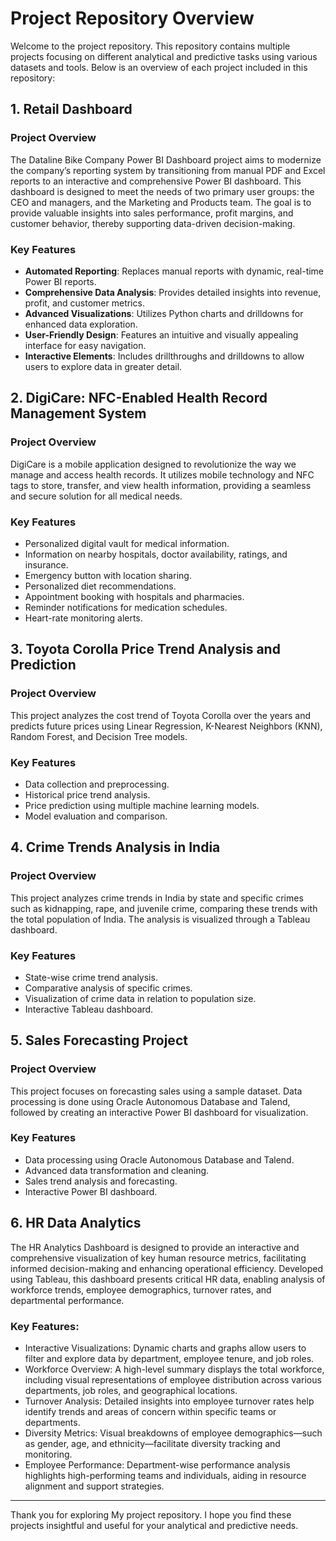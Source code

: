 # Project Repository Overview

Welcome to the project repository. This repository contains multiple projects focusing on different analytical and predictive tasks using various datasets and tools. Below is an overview of each project included in this repository:

## 1. Retail Dashboard

### Project Overview
The Dataline Bike Company Power BI Dashboard project aims to modernize the company’s reporting system by transitioning from manual PDF and Excel reports to an interactive and comprehensive Power BI dashboard. This dashboard is designed to meet the needs of two primary user groups: the CEO and managers, and the Marketing and Products team. The goal is to provide valuable insights into sales performance, profit margins, and customer behavior, thereby supporting data-driven decision-making.

### Key Features
- **Automated Reporting**: Replaces manual reports with dynamic, real-time Power BI reports.
- **Comprehensive Data Analysis**: Provides detailed insights into revenue, profit, and customer metrics.
- **Advanced Visualizations**: Utilizes Python charts and drilldowns for enhanced data exploration.
- **User-Friendly Design**: Features an intuitive and visually appealing interface for easy navigation.
- **Interactive Elements**: Includes drillthroughs and drilldowns to allow users to explore data in greater detail.


## 2. DigiCare: NFC-Enabled Health Record Management System

### Project Overview

DigiCare is a mobile application designed to revolutionize the way we manage and access health records. It utilizes mobile technology and NFC tags to store, transfer, and view health information, providing a seamless and secure solution for all medical needs.

### Key Features
- Personalized digital vault for medical information.
- Information on nearby hospitals, doctor availability, ratings, and insurance.
- Emergency button with location sharing.
- Personalized diet recommendations.
- Appointment booking with hospitals and pharmacies.
- Reminder notifications for medication schedules.
- Heart-rate monitoring alerts.

## 3. Toyota Corolla Price Trend Analysis and Prediction

### Project Overview

This project analyzes the cost trend of Toyota Corolla over the years and predicts future prices using Linear Regression, K-Nearest Neighbors (KNN), Random Forest, and Decision Tree models.

### Key Features
- Data collection and preprocessing.
- Historical price trend analysis.
- Price prediction using multiple machine learning models.
- Model evaluation and comparison.

## 4. Crime Trends Analysis in India

### Project Overview

This project analyzes crime trends in India by state and specific crimes such as kidnapping, rape, and juvenile crime, comparing these trends with the total population of India. The analysis is visualized through a Tableau dashboard.

### Key Features
- State-wise crime trend analysis.
- Comparative analysis of specific crimes.
- Visualization of crime data in relation to population size.
- Interactive Tableau dashboard.

## 5. Sales Forecasting Project

### Project Overview

This project focuses on forecasting sales using a sample dataset. Data processing is done using Oracle Autonomous Database and Talend, followed by creating an interactive Power BI dashboard for visualization.

### Key Features
- Data processing using Oracle Autonomous Database and Talend.
- Advanced data transformation and cleaning.
- Sales trend analysis and forecasting.
- Interactive Power BI dashboard.

## 6. HR Data Analytics

The HR Analytics Dashboard is designed to provide an interactive and comprehensive visualization of key human resource metrics, facilitating informed decision-making and enhancing operational efficiency. Developed using Tableau, this dashboard presents critical HR data, enabling analysis of workforce trends, employee demographics, turnover rates, and departmental performance.

### Key Features:

- Interactive Visualizations: Dynamic charts and graphs allow users to filter and explore data by department, employee tenure, and job roles.
- Workforce Overview: A high-level summary displays the total workforce, including visual representations of employee distribution across various departments, job roles, and geographical locations.
- Turnover Analysis: Detailed insights into employee turnover rates help identify trends and areas of concern within specific teams or departments.
- Diversity Metrics: Visual breakdowns of employee demographics—such as gender, age, and ethnicity—facilitate diversity tracking and monitoring.
- Employee Performance: Department-wise performance analysis highlights high-performing teams and individuals, aiding in resource alignment and support strategies.
---

Thank you for exploring My project repository. I hope you find these projects insightful and useful for your analytical and predictive needs.
